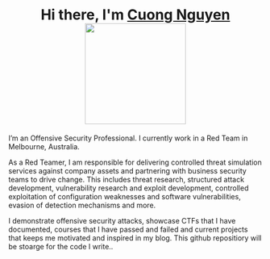 <h1 align="center" height='30'>Hi there, I'm <a href="http://www.sudocuong.com" target="_blank">Cuong Nguyen</a> 
<img src='https://media.giphy.com/media/bcKmIWkUMCjVm/giphy.gif' width='200' ></h1> 
<div align="center">
  </div>
  <div align="left">
<p>I’m an Offensive Security Professional. I currently work in a Red Team in Melbourne, Australia.</p>

<p>As a Red Teamer, I am responsible for delivering controlled threat simulation services against company assets and partnering with business security teams to drive change. This includes threat research, structured attack development, vulnerability research and exploit development, controlled exploitation of configuration weaknesses and software vulnerabilities, evasion of detection mechanisms and more.</p>

<p>I demonstrate offensive security attacks, showcase CTFs that I have documented, courses that I have passed and failed and current projects that keeps me motivated and inspired in my blog. This github repositiory will be stoarge for the code I write..</p>
  

